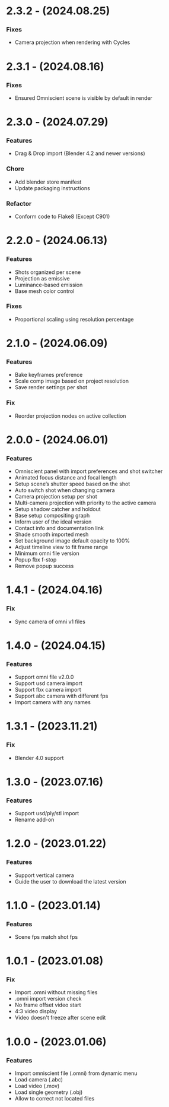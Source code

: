 # 2.3.2 - (2024.08.25)

### Fixes
- Camera projection when rendering with Cycles

# 2.3.1 - (2024.08.16)

### Fixes
- Ensured Omniscient scene is visible by default in render

# 2.3.0 - (2024.07.29)

### Features
- Drag & Drop import (Blender 4.2 and newer versions)

### Chore
- Add blender store manifest
- Update packaging instructions

### Refactor
- Conform code to Flake8 (Except C901)

# 2.2.0 - (2024.06.13)

### Features
- Shots organized per scene
- Projection as emissive
- Luminance-based emission
- Base mesh color control

### Fixes
- Proportional scaling using resolution percentage

# 2.1.0 - (2024.06.09)

### Features
- Bake keyframes preference
- Scale comp image based on project resolution
- Save render settings per shot

### Fix
- Reorder projection nodes on active collection

# 2.0.0 - (2024.06.01)

### Features
- Omniscient panel with import preferences and shot switcher
- Animated focus distance and focal length
- Setup scene’s shutter speed based on the shot
- Auto switch shot when changing camera
- Camera projection setup per shot
- Multi-camera projection with priority to the active camera
- Setup shadow catcher and holdout
- Base setup compositing graph
- Inform user of the ideal version
- Contact info and documentation link
- Shade smooth imported mesh
- Set background image default opacity to 100%
- Adjust timeline view to fit frame range
- Minimum omni file version
- Popup fbx f-stop
- Remove popup success

# 1.4.1 - (2024.04.16)

### Fix
- Sync camera of omni v1 files

# 1.4.0 - (2024.04.15)

### Features
- Support omni file v2.0.0
- Support usd camera import
- Support fbx camera import
- Support abc camera with different fps
- Import camera with any names

# 1.3.1 - (2023.11.21)

### Fix
- Blender 4.0 support

# 1.3.0 - (2023.07.16)

### Features
- Support usd/ply/stl import
- Rename add-on

# 1.2.0 - (2023.01.22)

### Features
- Support vertical camera
- Guide the user to download the latest version

# 1.1.0 - (2023.01.14)

### Features
- Scene fps match shot fps

# 1.0.1 - (2023.01.08)

### Fix
- Import .omni without missing files
- .omni import version check
- No frame offset video start
- 4:3 video display
- Video doesn't freeze after scene edit

# 1.0.0 - (2023.01.06)

### Features
- Import omniscient file (.omni) from dynamic menu
- Load camera (.abc)
- Load video (.mov)
- Load single geometry (.obj)
- Allow to correct not located files